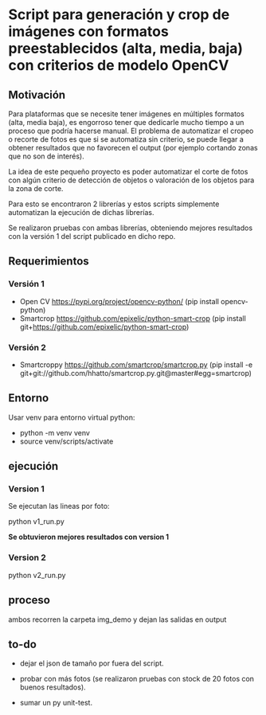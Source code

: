 
# Script para generación y crop de imágenes con formatos preestablecidos (alta, media, baja) con criterios de modelo OpenCV


## Motivación

Para plataformas que se necesite tener imágenes en múltiples formatos (alta, media baja), es engorroso tener que dedicarle mucho tiempo a un proceso que podría hacerse manual. El problema de automatizar el cropeo o recorte de fotos es que si se automatiza sin criterio, se puede llegar a obtener resultados que no favorecen el output (por ejemplo cortando zonas que no son de interés). 

La idea de este pequeño proyecto es poder automatizar el corte de fotos con algún criterio de detección de objetos o valoración de los objetos para la zona de corte.

Para esto se encontraron 2 librerías y estos scripts simplemente automatizan la ejecución de dichas librerías.

Se realizaron pruebas con ambas librerías, obteniendo mejores resultados con la versión 1 del script publicado en dicho repo.


## Requerimientos

### Versión 1 

* Open CV https://pypi.org/project/opencv-python/ (pip install opencv-python)
* Smartcrop https://github.com/epixelic/python-smart-crop (pip install git+https://github.com/epixelic/python-smart-crop)


### Versión 2 

* Smartcroppy https://github.com/smartcrop/smartcrop.py (pip install -e git+git://github.com/hhatto/smartcrop.py.git@master#egg=smartcrop)


## Entorno

Usar venv para entorno virtual python:
- python -m venv venv
- source venv/scripts/activate

## ejecución

### Version 1

Se ejecutan las lineas por foto:

python v1_run.py

**Se obtuvieron mejores resultados con version 1**

### Version 2

python v2_run.py

## proceso

ambos recorren la carpeta img_demo y dejan las salidas en output

## to-do

* dejar el json de tamaño por fuera del script.

* probar con más fotos (se realizaron pruebas con stock de 20 fotos con buenos resultados).

* sumar un py unit-test.
